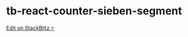 # tb-react-counter-sieben-segment

[Edit on StackBlitz ⚡️](https://stackblitz.com/edit/tb-react-counter-sieben-segment)
